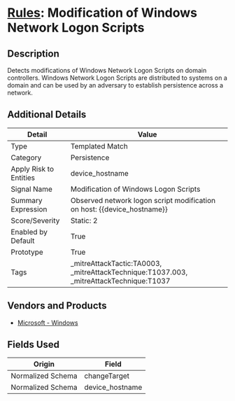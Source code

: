 # [Rules](README.md): Modification of Windows Network Logon Scripts

## Description
Detects modifications of Windows Network Logon Scripts on domain controllers. Windows Network Logon Scripts are distributed to systems on a domain and can be used by an adversary to establish persistence across a network.

## Additional Details
|Detail|Value|
|----|----|
|Type|Templated Match|
|Category|Persistence|
|Apply Risk to Entities|device_hostname|
|Signal Name|Modification of Windows Logon Scripts|
|Summary Expression|Observed network logon script modification on host: {{device_hostname}}|
|Score/Severity|Static: 2|
|Enabled by Default|True|
|Prototype|True|
|Tags|_mitreAttackTactic:TA0003, _mitreAttackTechnique:T1037.003, _mitreAttackTechnique:T1037|
## Vendors and Products
- [Microsoft - Windows](../products/1ff7546c-cb36-4a24-87f7-89d2cecc5761.md)


## Fields Used

|Origin|Field|
|----|----|
|Normalized Schema|changeTarget|
|Normalized Schema|device_hostname|


